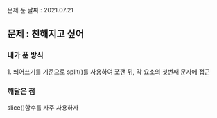 문제 푼 날짜 : 2021.07.21

<h2>문제 : 친해지고 싶어</h2>

<h3>내가 푼 방식</h3>
<div>1. 띄어쓰기를 기준으로 split()를 사용하여 쪼깬 뒤, 각 요소의 첫번째 문자에 접근</div>


<h3>깨달은 점</h3>
<div>slice()함수를 자주 사용하자</div>